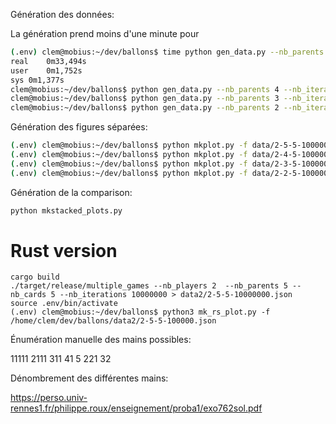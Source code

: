Génération des données:

La génération prend moins d'une minute pour 

```bash
(.env) clem@mobius:~/dev/ballons$ time python gen_data.py --nb_parents 5 -f data/2-5-5-100000.dat 
real	0m33,494s
user	0m1,752s
sys	0m1,377s
clem@mobius:~/dev/ballons$ python gen_data.py --nb_parents 4 --nb_iterations 1000000 > data/2-4-5-1000000.dat
clem@mobius:~/dev/ballons$ python gen_data.py --nb_parents 3 --nb_iterations 1000000 > data/2-3-5-1000000.dat
clem@mobius:~/dev/ballons$ python gen_data.py --nb_parents 2 --nb_iterations 1000000 > data/2-2-5-1000000.dat
```

Génération des figures séparées:

```bash
(.env) clem@mobius:~/dev/ballons$ python mkplot.py -f data/2-5-5-1000000.dat
(.env) clem@mobius:~/dev/ballons$ python mkplot.py -f data/2-4-5-1000000.dat
(.env) clem@mobius:~/dev/ballons$ python mkplot.py -f data/2-3-5-1000000.dat
(.env) clem@mobius:~/dev/ballons$ python mkplot.py -f data/2-2-5-1000000.dat
```

Génération de la comparison:

```bash
python mkstacked_plots.py
```




# Rust version

```
cargo build
./target/release/multiple_games --nb_players 2  --nb_parents 5 --nb_cards 5 --nb_iterations 10000000 > data2/2-5-5-10000000.json
source .env/bin/activate
(.env) clem@mobius:~/dev/ballons$ python3 mk_rs_plot.py -f /home/clem/dev/ballons/data2/2-5-5-100000.json
```


Énumération manuelle des mains possibles:

11111
2111
311
41
5
221
32

Dénombrement des différentes mains:

https://perso.univ-rennes1.fr/philippe.roux/enseignement/proba1/exo762sol.pdf
